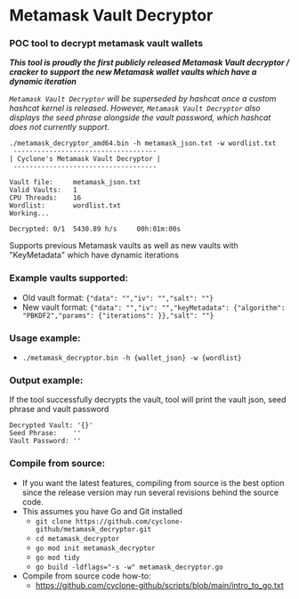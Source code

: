 # Metamask Vault Decryptor
### POC tool to decrypt metamask vault wallets
_**This tool is proudly the first publicly released Metamask Vault decryptor / cracker to support the new Metamask wallet vaults which have a dynamic iteration**_

_`Metamask Vault Decryptor` will be superseded by hashcat once a custom hashcat kernel is released. However, `Metamask Vault Decryptor` also displays the seed phrase alongside the vault password, which hashcat does not currently support._
```
./metamask_decryptor_amd64.bin -h metamask_json.txt -w wordlist.txt
 ------------------------------------ 
| Cyclone's Metamask Vault Decryptor |
 ------------------------------------ 

Vault file:     metamask_json.txt
Valid Vaults:   1
CPU Threads:    16
Wordlist:       wordlist.txt
Working...

Decrypted: 0/1  5430.89 h/s     00h:01m:00s
```
Supports previous Metamask vaults as well as new vaults with "KeyMetadata" which have dynamic iterations

### Example vaults supported:
- Old vault format: `{"data": "","iv": "","salt": ""}`
- New vault format: `{"data": "","iv": "","keyMetadata": {"algorithm": "PBKDF2","params": {"iterations": }},"salt": ""}`

### Usage example:
- `./metamask_decryptor.bin -h {wallet_json} -w {wordlist}`

### Output example:
If the tool successfully decrypts the vault, tool will print the vault json, seed phrase and vault password
```
Decrypted Vault: '{}'
Seed Phrase:    ''
Vault Password: ''
```

### Compile from source:
- If you want the latest features, compiling from source is the best option since the release version may run several revisions behind the source code.
- This assumes you have Go and Git installed
  - `git clone https://github.com/cyclone-github/metamask_decryptor.git`
  - `cd metamask_decryptor`
  - `go mod init metamask_decryptor`
  - `go mod tidy`
  - `go build -ldflags="-s -w" metamask_decryptor.go`
- Compile from source code how-to:
  - https://github.com/cyclone-github/scripts/blob/main/intro_to_go.txt